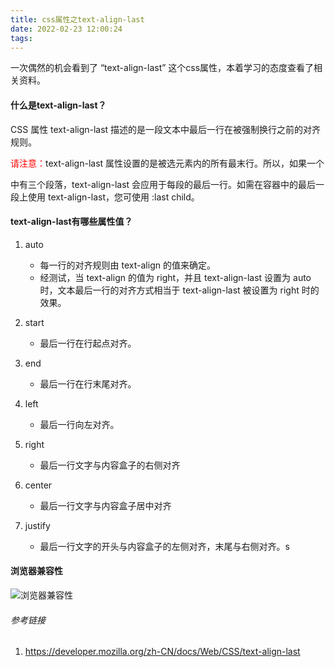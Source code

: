 ```yaml
---
title: css属性之text-align-last
date: 2022-02-23 12:00:24
tags:
---
```

   
一次偶然的机会看到了 “text-align-last” 这个css属性，本着学习的态度查看了相关资料。

#### 什么是text-align-last？
CSS 属性 text-align-last  描述的是一段文本中最后一行在被强制换行之前的对齐规则。

<font color="red">请注意：</font>text-align-last 属性设置的是被选元素内的所有最末行。所以，如果一个 <div> 中有三个段落，text-align-last 会应用于每段的最后一行。如需在容器中的最后一段上使用 text-align-last，您可使用 :last child。

#### text-align-last有哪些属性值？
  1. auto
		*	每一行的对齐规则由 text-align 的值来确定。
		*  经测试，当 text-align 的值为 right，并且 text-align-last 设置为 auto 时，文本最后一行的对齐方式相当于 text-align-last 被设置为 right 时的效果。
  2. start
    	* 最后一行在行起点对齐。

  3. end
      * 最后一行在行末尾对齐。
  4. left
      * 最后一行向左对齐。
  5. right
		*	最后一行文字与内容盒子的右侧对齐
  6. center
		*	最后一行文字与内容盒子居中对齐
  7. justify
		*	最后一行文字的开头与内容盒子的左侧对齐，末尾与右侧对齐。s

#### 浏览器兼容性
![浏览器兼容性](https://img-blog.csdnimg.cn/5903c6725c934667b5c37b88cd60eb1b.png?x-oss-process=image/watermark,type_d3F5LXplbmhlaQ,shadow_50,text_Q1NETiBA5LiA5Liq5YWl6Zeo57qn55qE56iL5bqP54y_,size_20,color_FFFFFF,t_70,g_se,x_16#pic_center)




######  参考链接
1. https://developer.mozilla.org/zh-CN/docs/Web/CSS/text-align-last